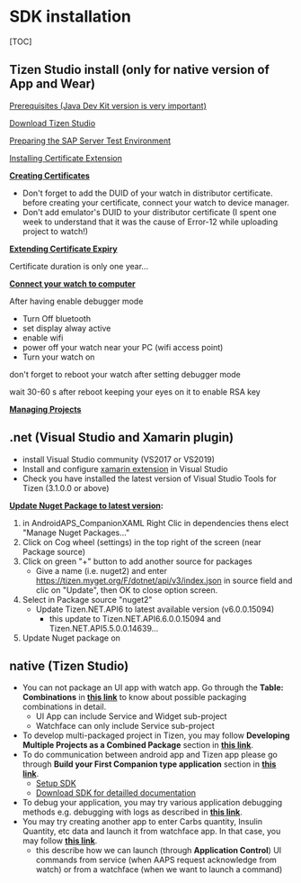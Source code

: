 # SDK installation

[TOC]

## Tizen Studio install (only for native version of App and Wear)

[Prerequisites (Java Dev Kit version is very important)](https://developer.tizen.org/development/tizen-studio/download/prerequisites)

[Download Tizen Studio](https://developer.tizen.org/development/tizen-studio/download)

[Preparing the SAP Server Test Environment](https://developer.samsung.com/galaxy-watch-develop/creating-your-first-app/native-companion/galaxy-watch-emulator.html)

[Installing Certificate Extension](https://developer.samsung.com/galaxy-watch-develop/getting-certificates/install.html)

**[Creating Certificates](https://developer.samsung.com/galaxy-watch-develop/getting-certificates/create.html)**

- Don't forget to add the DUID of your watch in distributor certificate. before creating your certificate, connect your watch to device manager.
- Don't add emulator's DUID to your distributor certificate (I spent one week to understand that it was the cause of Error-12 while uploading project to watch!)

**[Extending Certificate Expiry](https://developer.samsung.com/galaxy-watch-develop/getting-certificates/extend.html)**

Certificate duration is only one year...

**[Connect your watch to computer](https://developer.samsung.com/galaxy-watch-design/studio/faq.html#Why_cant_I_connect_to_my_device)** 

After having enable debugger mode

- Turn Off bluetooth
- set display alway active
- enable wifi
- power off your watch near your PC (wifi access point)
- Turn your watch on

don't forget to reboot your watch after setting debugger mode

wait 30-60 s after reboot keeping your eyes on it to enable RSA key

**[Managing Projects](https://developer.tizen.org/development/tizen-studio/native-tools)**



## .net (Visual Studio and Xamarin plugin)

- install Visual Studio community (VS2017 or VS2019)
- Install and configure  [xamarin extension](https://developer.tizen.org/development/visual-studio-tools-tizen/installing-visual-studio-tools-tizen) in Visual Studio
- Check you have installed the latest version of Visual Studio Tools for Tizen (3.1.0.0 or above)

**[Update Nuget Package to latest version](https://developer.samsung.com/galaxy-watch-develop/creating-your-first-app/net-companion/use-sap.html):**

1. in AndroidAPS_CompanionXAML Right Clic in dependencies thens elect "Manage Nuget Packages..."
2. Click on Cog wheel (settings) in the top right of the screen (near Package source)
3. Click on green "+" button to add another source for packages
   - Give a name (i.e. nuget2) and enter https://tizen.myget.org/F/dotnet/api/v3/index.json in source field and clic on "Update", then OK to close option screen.
4. Select in Package source "nuget2"
   - Update  Tizen.NET.API6 to latest available version (v6.0.0.15094) 
     - this update to Tizen.NET.API6.6.0.0.15094 and Tizen.NET.API5.5.0.0.14639...
5. Update Nuget package on 

## native (Tizen Studio)

- You can not package an UI app with watch app. Go through the **Table: Combinations** in [**this link**](https://developer.tizen.org/ko/development/training/native-application/application-development-process?langredirect=1) to know about possible packaging combinations in detail.
  - UI App can include Service and Widget sub-project
  - Watchface can only include Service sub-project
- To develop multi-packaged project in Tizen, you may follow **Developing Multiple Projects as a Combined Package** section in **[this link](https://developer.tizen.org/development/training/native-application/application-development-process#develop)**.
- To do communication between android app and Tizen app please go through **Build your First Companion type application** section in **[this link](https://developer.samsung.com/galaxy-watch/develop/creating-your-first-app)**.
  - [Setup SDK](https://developer.samsung.com/galaxy-watch-develop/creating-your-first-app/native-companion/setup-sdk.html)
  - [Download SDK for detailled documentation](https://developer.samsung.com/galaxy-accessory/download.html)
- To debug your application, you may try various application debugging methods e.g. debugging with logs as described in **[this link](https://developer.tizen.org/ko/development/training/native-application/application-development-process/debugging-applications?langredirect=1#methods)**.
- You may try creating another app to enter Carbs quantity, Insulin Quantity, etc data and launch it from watchface app. In that case, you may follow **[this link](https://developer.tizen.org/development/guides/native-application/application-management/application-controls)**. 
  - this describe how we can launch (through **Application Control**) UI commands from service (when AAPS request acknowledge from watch) or from a watchface (when we want to launch a command)

